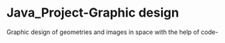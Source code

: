 # Java_Project-Graphic design
 Graphic design of geometries and images in space with the help of code-
